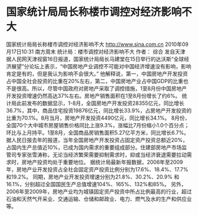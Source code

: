 # 国家统计局局长称楼市调控对经济影响不大

国家统计局局长称楼市调控对经济影响不大
http://www.sina.com.cn  2010年09月17日10:31  南方周末
统计局：楼市调控对经济影响不大
作者： 综合 发自天津
据人民网天津视窗16日报道，国家统计局局长马建堂在15日举行的达沃斯“全球经济展望”分论坛上表示，“中国房地产业调控不可能对中国经济增速没有影响，影响肯定是有的，但是我认为影响不会很大。”
他解释说，第一，中国房地产开发投资占中国全社会投资的比重在20%左右，第二，中国房地产业占中国GDP的比重也不是很高。所以，尽管中国政府对房地产采取了调控措施，1至8月份中国房地产开发投资增速仍然高达37%左右。房地产销售面积在1至8月份增长了约6%。
统计局此前发布的数据显示，1-8月，全国房地产开发投资28355亿元，同比增长36.7%，其中，商品住宅投资19876亿元，同比增长33.9%，占房地产开发投资的比重为70.1%。8月当月，房地产开发投资4490亿元，同比增长34.1%。
8月份，全国70个大中城市房屋销售价格同比上涨9.3%，涨幅比7月份缩小1.0个百分点；环比与上月持平。1至8月，全国商品房销售面积5.27亿平方米，同比增长6.7%。
据人民日报去年的报道，当年全国房地产开发投资占固定资产投资总额近20%，占国内生产总值近10%，已成为国内需求的重要组成部分。住建部房地产市场监管司专家张雪涛称，无论当经济繁荣需要抑制需求时，抑或当经济衰退需要拉动需求时，房地产投资均处于重要地位。
据统计局最新年报数据，2006年至2009年，房地产业开发投资占全社会固定资产投资比例分别为17.6%、18.4%、17.7%和19.2%。
同期，房地产业开发投资增速分别为21.8%、30.2%、20.9% 和16.1%，分别超过全国国民生产总值增速104%、165%、132%和85%。
另外，2006年至2009年，房地产业均为城镇固定资产投资中所占比例最高的行业，超过石油和天然气开采业、交通运输、仓储和邮政业、电力、燃气及水的生产和供应业等。

